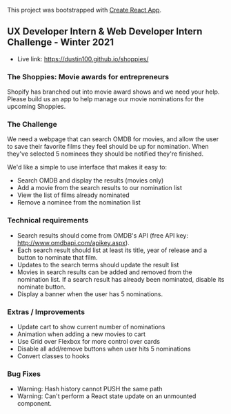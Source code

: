 This project was bootstrapped with [Create React App](https://github.com/facebook/create-react-app).

## UX Developer Intern & Web Developer Intern Challenge - Winter 2021

- Live link: https://dustin100.github.io/shoppies/ 

### The Shoppies: Movie awards for entrepreneurs

Shopify has branched out into movie award shows and we need your help. Please build us an app to help manage our movie nominations for the upcoming Shoppies.

### The Challenge

We need a webpage that can search OMDB for movies, and allow the user to save their favorite films they feel should be up for nomination. When they've selected 5 nominees they should be notified they're finished.

We'd like a simple to use interface that makes it easy to:

- Search OMDB and display the results (movies only)
- Add a movie from the search results to our nomination list
- View the list of films already nominated
- Remove a nominee from the nomination list

### Technical requirements

- Search results should come from OMDB's API (free API key: http://www.omdbapi.com/apikey.aspx).
- Each search result should list at least its title, year of release and a button to nominate that film.
- Updates to the search terms should update the result list
- Movies in search results can be added and removed from the nomination list.
  If a search result has already been nominated, disable its nominate button.
- Display a banner when the user has 5 nominations.

### Extras / Improvements

- Update cart to show current number of nominations 
- Animation when adding a new movies to cart
- Use Grid over Flexbox for more control over cards
- Disable all add/remove buttons when user hits 5 nominations
- Convert classes to hooks

### Bug Fixes
- Warning: Hash history cannot PUSH the same path
- Warning: Can't perform a React state update on an unmounted component.

